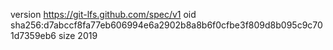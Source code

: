 version https://git-lfs.github.com/spec/v1
oid sha256:d7abccf8fa77eb606994e6a2902b8a8b6f0cfbe3f809d8b095c9c701d7359eb6
size 2019
